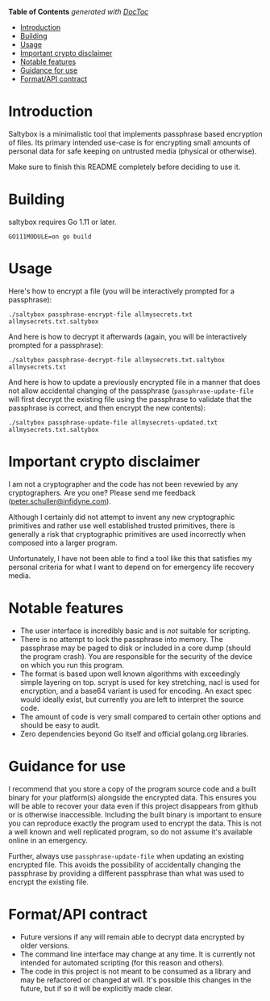 <!-- START doctoc generated TOC please keep comment here to allow auto update -->
<!-- DON'T EDIT THIS SECTION, INSTEAD RE-RUN doctoc TO UPDATE -->
**Table of Contents**  *generated with [DocToc](https://github.com/thlorenz/doctoc)*

- [Introduction](#introduction)
- [Building](#building)
- [Usage](#usage)
- [Important crypto disclaimer](#important-crypto-disclaimer)
- [Notable features](#notable-features)
- [Guidance for use](#guidance-for-use)
- [Format/API contract](#formatapi-contract)

<!-- END doctoc generated TOC please keep comment here to allow auto update -->

# Introduction

Saltybox is a minimalistic tool that implements passphrase based
encryption of files. Its primary intended use-case is for encrypting
small amounts of personal data for safe keeping on untrusted media
(physical or otherwise).

Make sure to finish this README completely before deciding to use it.

# Building

saltybox requires Go 1.11 or later.

```
GO111MODULE=on go build
```

# Usage

Here's how to encrypt a file (you will be interactively prompted for a
passphrase):

```
./saltybox passphrase-encrypt-file allmysecrets.txt allmysecrets.txt.saltybox
```

And here is how to decrypt it afterwards (again, you will be
interactively prompted for a passphrase):

```
./saltybox passphrase-decrypt-file allmysecrets.txt.saltybox allmysecrets.txt
```

And here is how to update a previously encrypted file in a manner that
does not allow accidental changing of the passphrase
(`passphrase-update-file` will first decrypt the existing file using
the passphrase to validate that the passphrase is correct, and then
encrypt the new contents):

```
./saltybox passphrase-update-file allmysecrets-updated.txt allmysecrets.txt.saltybox
```

# Important crypto disclaimer

I am not a cryptographer and the code has not been revewied by any
cryptographers. Are you one? Please send me feedback
(peter.schuller@infidyne.com).

Although I certainly did not attempt to invent any new cryptographic
primitives and rather use well established trusted primitives, there
is generally a risk that cryptographic primitives are used incorrectly
when composed into a larger program.

Unfortunately, I have not been able to find a tool like this that
satisfies my personal criteria for what I want to depend on for
emergency life recovery media.

# Notable features

* The user interface is incredibly basic and is *not* suitable for scripting.
* There is no attempt to lock the passphrase into memory. The passphrase
  may be paged to disk or included in a core dump (should the program
  crash). You are responsible for the security of the device on which you
  run this program.
* The format is based upon well known algorithms with exceedingly
  simple layering on top. scrypt is used for key stretching, nacl is
  used for encryption, and a base64 variant is used for encoding. An exact
  spec would ideally exist, but currently you are left to interpret the
  source code.
* The amount of code is very small compared to certain other options and
  should be easy to audit.
* Zero dependencies beyond Go itself and official golang.org libraries.

# Guidance for use

I recommend that you store a copy of the program source code and a
built binary for your platform(s) alongside the encrypted data. This
ensures you will be able to recover your data even if this project
disappears from github or is otherwise inaccessible. Including the
built binary is important to ensure you can reproduce exactly the
program used to encrypt the data. This is not a well known and well
replicated program, so do not assume it's available online in an
emergency.

Further, always use `passphrase-update-file` when updating an existing
encrypted file. This avoids the possibility of accidentally changing
the passphrase by providing a different passphrase than what was used
to encrypt the existing file.

# Format/API contract

* Future versions if any will remain able to decrypt data encrypted by
  older versions.
* The command line interface may change at any time. It is currently not
  intended for automated scripting (for this reason and others).
* The code in this project is not meant to be consumed as a library and may
  be refactored or changed at will. It's possible this changes in the future,
  but if so it will be explicitly made clear.
